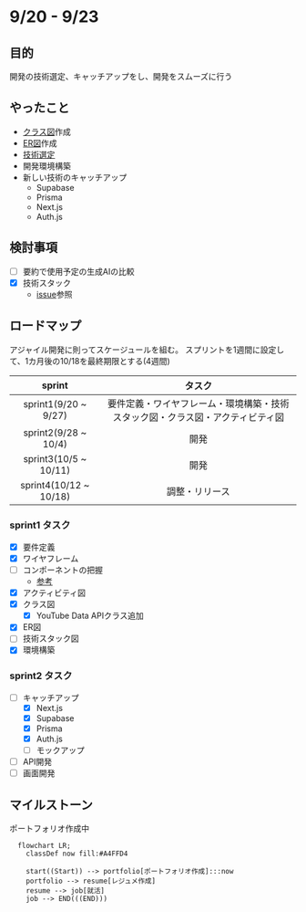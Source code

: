 # 9/20 - 9/23
## 目的
開発の技術選定、キャッチアップをし、開発をスムーズに行う

## やったこと
- [クラス図](https://github.com/motsu8/youtube_note/wiki/%E8%A8%AD%E8%A8%88#%E3%82%AF%E3%83%A9%E3%82%B9%E5%9B%B3)作成
- [ER図](https://github.com/motsu8/youtube_note/wiki/%E8%A8%AD%E8%A8%88#er%E5%9B%B3)作成
- [技術選定](https://github.com/motsu8/youtube_note/wiki/%E8%A8%AD%E8%A8%88#%E6%8A%80%E8%A1%93%E3%82%B9%E3%82%BF%E3%83%83%E3%82%AF)
- 開発環境構築
- 新しい技術のキャッチアップ
  - Supabase
  - Prisma
  - Next.js
  - Auth.js

## 検討事項
- [ ] 要約で使用予定の生成AIの比較
- [x] 技術スタック
  - [issue](https://github.com/motsu8/youtube_note/issues/1)参照

## ロードマップ
アジャイル開発に則ってスケージュールを組む。
スプリントを1週間に設定して、1カ月後の10/18を最終期限とする(4週間)

| sprint |タスク|
|:---------:|:---:|
|sprint1(9/20 ~ 9/27)|要件定義・ワイヤフレーム・環境構築・技術スタック図・クラス図・アクティビティ図|
|sprint2(9/28 ~ 10/4)|開発|
|sprint3(10/5 ~ 10/11)|開発|
|sprint4(10/12 ~ 10/18)|調整・リリース|

### sprint1 タスク
- [x] 要件定義
- [x] ワイヤフレーム
- [ ] コンポーネントの把握
  - [参考](https://zenn.dev/overflow_offers/articles/20220523-component-design-best-practice)
- [x] アクティビティ図
- [x] クラス図
  - [x] YouTube Data APIクラス追加
- [x] ER図
- [ ] 技術スタック図
- [x] 環境構築

### sprint2 タスク
- [ ] キャッチアップ
  - [x] Next.js
  - [x] Supabase
  - [x] Prisma
  - [x] Auth.js
  - [ ] モックアップ
- [ ] API開発
- [ ] 画面開発

## マイルストーン
ポートフォリオ作成中

```mermaid
  flowchart LR;
    classDef now fill:#A4FFD4

    start((Start)) --> portfolio[ポートフォリオ作成]:::now
    portfolio --> resume[レジュメ作成]
    resume --> job[就活]
    job --> END(((END)))
```